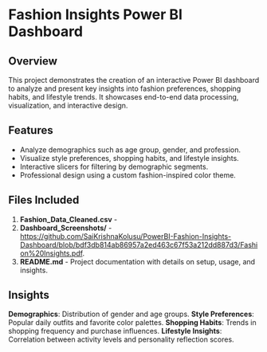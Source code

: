 # Fashion Insights Power BI Dashboard

## Overview
This project demonstrates the creation of an interactive Power BI dashboard to analyze and present key insights into fashion preferences, shopping habits, and lifestyle trends. It showcases end-to-end data processing, visualization, and interactive design.

## Features
- Analyze demographics such as age group, gender, and profession.
- Visualize style preferences, shopping habits, and lifestyle insights.
- Interactive slicers for filtering by demographic segments.
- Professional design using a custom fashion-inspired color theme.

## Files Included
1. **Fashion_Data_Cleaned.csv** - 
2. **Dashboard_Screenshots/** - https://github.com/SaiKrishnaKolusu/PowerBI-Fashion-Insights-Dashboard/blob/bdf3db814ab86957a2ed463c67f53a212dd887d3/Fashion%20Insights.pdf.
3. **README.md** - Project documentation with details on setup, usage, and insights.

## Insights
**Demographics**: Distribution of gender and age groups.
**Style Preferences**: Popular daily outfits and favorite color palettes.
**Shopping Habits**: Trends in shopping frequency and purchase influences.
**Lifestyle Insights**: Correlation between activity levels and personality reflection scores.
